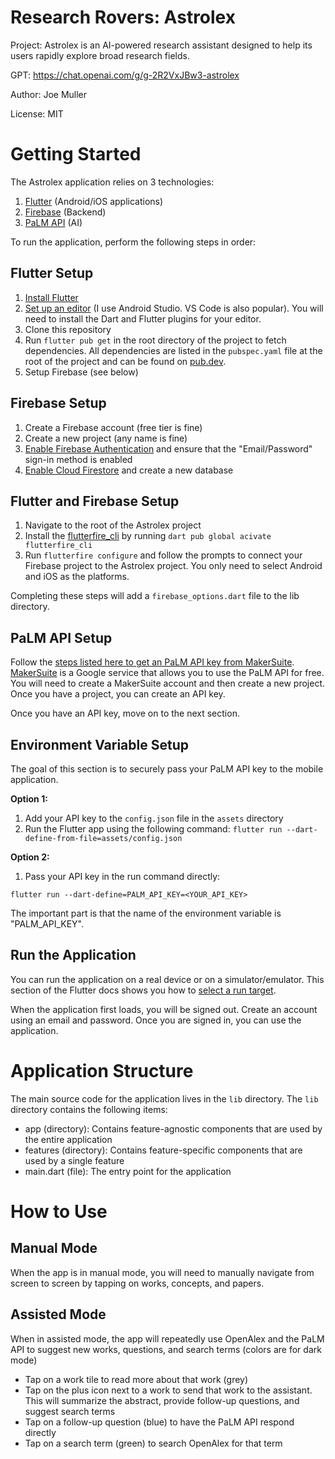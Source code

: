 # Research Rovers: Astrolex

Project: Astrolex is an AI-powered research assistant designed to help its users rapidly explore broad research fields.

GPT: https://chat.openai.com/g/g-2R2VxJBw3-astrolex

Author: Joe Muller

License: MIT

# Getting Started

The Astrolex application relies on 3 technologies:
1. [Flutter](https://flutter.dev/) (Android/iOS applications)
2. [Firebase](https://firebase.google.com/) (Backend)
3. [PaLM API](https://developers.generativeai.google/) (AI) 

To run the application, perform the following steps in order:

## Flutter Setup
1. [Install Flutter](https://docs.flutter.dev/get-started/install)
2. [Set up an editor](https://docs.flutter.dev/get-started/editor) (I use Android Studio. VS Code is also popular). You will need to install the Dart and Flutter plugins for your editor.
3. Clone this repository
4. Run `flutter pub get` in the root directory of the project to fetch dependencies. All dependencies are listed in the `pubspec.yaml` file at the root of the project and can be found on [pub.dev](https://pub.dev/).
5. Setup Firebase (see below)

## Firebase Setup
1. Create a Firebase account (free tier is fine)
2. Create a new project (any name is fine)
3. [Enable Firebase Authentication](https://firebase.google.com/docs/auth/where-to-start) and ensure that the "Email/Password" sign-in method is enabled
4. [Enable Cloud Firestore](https://firebase.google.com/docs/firestore/quickstart) and create a new database

## Flutter and Firebase Setup
1. Navigate to the root of the Astrolex project
2. Install the [flutterfire_cli](https://firebase.google.com/docs/flutter/setup?platform=ios#install-cli-tools) by running `dart pub global acivate flutterfire_cli`
3. Run `flutterfire configure` and follow the prompts to connect your Firebase project to the Astrolex project. You only need to select Android and iOS as the platforms.

Completing these steps will add a `firebase_options.dart` file to the lib directory.

## PaLM API Setup
Follow the [steps listed here to get an PaLM API key from MakerSuite](https://developers.generativeai.google/tutorials/setup). [MakerSuite](https://makersuite.google.com/app/home) is a Google service that allows you to use the PaLM API for free. You will need to create a MakerSuite account and then create a new project. Once you have a project, you can create an API key.

Once you have an API key, move on to the next section.

## Environment Variable Setup
The goal of this section is to securely pass your PaLM API key to the mobile application.

**Option 1:** 
1. Add your API key to the `config.json` file in the `assets` directory
2. Run the Flutter app using the following command: `flutter run --dart-define-from-file=assets/config.json`

**Option 2:**
1. Pass your API key in the run command directly: 
```agsl
flutter run --dart-define=PALM_API_KEY=<YOUR_API_KEY>
```
The important part is that the name of the environment variable is "PALM_API_KEY".

## Run the Application
You can run the application on a real device or on a simulator/emulator. This section of the Flutter docs shows you how to [select a run target](https://docs.flutter.dev/tools/android-studio#running-and-debugging).

When the application first loads, you will be signed out. Create an account using an email and password. Once you are signed in, you can use the application.

# Application Structure
The main source code for the application lives in the `lib` directory. The `lib` directory contains the following items:
- app (directory): Contains feature-agnostic components that are used by the entire application
- features (directory): Contains feature-specific components that are used by a single feature
- main.dart (file): The entry point for the application

# How to Use
## Manual Mode
When the app is in manual mode, you will need to manually navigate from screen to screen by tapping on works, concepts, and papers.

## Assisted Mode
When in assisted mode, the app will repeatedly use OpenAlex and the PaLM API to suggest new works, questions, and search terms (colors are for dark mode)
- Tap on a work tile to read more about that work (grey)
- Tap on the plus icon next to a work to send that work to the assistant. This will summarize the abstract, provide follow-up questions, and suggest search terms
- Tap on a follow-up question (blue) to have the PaLM API respond directly
- Tap on a search term (green) to search OpenAlex for that term